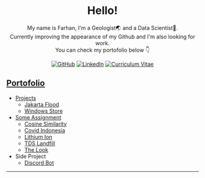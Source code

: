 <h1 align="center">
Hello!
</h1>

<p align="center">
My name is Farhan, I'm a Geologist🌏 and a Data Scientist📝. <br>
Currently improving the appearance of my Github and I'm also looking for work. <br>
You can check my portofolio below 👇
</p>

<p align="center">
	<a href="https://github.com/burjoawl"><img src="https://img.shields.io/badge/GitHub-636e72" alt="GitHub"></a>
	<a href="https://www.linkedin.com/in/farhan-salimuddin"><img src="https://img.shields.io/badge/LinkedIn-0984e3" alt="LinkedIn"></a>
	<a href="https://burjoawl.github.io/cv"><img src="https://img.shields.io/badge/Curriculum Vitae-8A2BE2" alt="Curriculum Vitae"></a>
</p>

## [Portofolio](https://github.com/burjoawl/Burrs_Portofolio)
- [Projects](https://github.com/burjoawl/Burrs_Portofolio/tree/main/Projects)
	+ [Jakarta Flood](https://github.com/burjoawl/Burrs_Portofolio/tree/main/Projects/Jakarta%20Flood)
	+ [Windows Store](https://github.com/burjoawl/Burrs_Portofolio/tree/main/Projects/Windows%20Store)
- [Some Assignment](https://github.com/burjoawl/Burrs_Portofolio/tree/main/Assignments)
	+ [Cosine Similarity](https://github.com/burjoawl/Burrs_Portofolio/tree/main/Assignments/Cosine%20Similarity)
    + [Covid Indonesia](https://github.com/burjoawl/Burrs_Portofolio/tree/main/Assignments/Covid%20Indonesia)
    + [Lithium Ion](https://github.com/burjoawl/Burrs_Portofolio/tree/main/Assignments/Lithium%20Ion)
	+ [TDS Landfill](https://github.com/burjoawl/Burrs_Portofolio/tree/main/Assignments/TDS%20Landfill)
	+ [The Look](https://github.com/burjoawl/Burrs_Portofolio/tree/main/Assignments/The%20Look)
- Side Project
	+ [Discord Bot](https://github.com/burjoawl/Discord_Bot)


---
<!--
**burjoawl/burjoawl** is a ✨ _special_ ✨ repository because its `README.md` (this file) appears on your GitHub profile.

Here are some ideas to get you started:

- 🔭 I’m currently working on ...
- 🌱 I’m currently learning ...
- 👯 I’m looking to collaborate on ...
- 🤔 I’m looking for help with ...
- 💬 Ask me about ...
- 📫 How to reach me: ...
- 😄 Pronouns: ...
- ⚡ Fun fact: ...
-->
